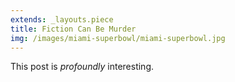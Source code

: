 ```yaml
---
extends: _layouts.piece
title: Fiction Can Be Murder
img: /images/miami-superbowl/miami-superbowl.jpg
---
```


This post is *profoundly* interesting.